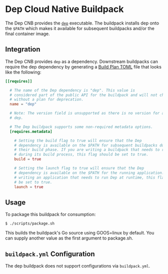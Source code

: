# Dep Cloud Native Buildpack

The Dep CNB provides the
[`dep`](https://golang.github.io/dep/docs/introduction.html) executable. The
buildpack installs dep onto the `$PATH` which makes it available for subsequent
buildpacks and/or the final container image.

## Integration

The Dep CNB provides `dep` as a dependency. Downstream
buildpacks can require the dep dependency by generating a [Build Plan
TOML](https://github.com/buildpacks/spec/blob/master/buildpack.md#build-plan-toml)
file that looks like the following:

```toml
[[requires]]

  # The name of the Dep dependency is "dep". This value is
  # considered part of the public API for the buildpack and will not change
  # without a plan for deprecation.
  name = "dep"

  # Note: The version field is unsupported as there is no version for a set of
  # dep.

  # The Dep buildpack supports some non-required metadata options.
  [requires.metadata]

    # Setting the build flag to true will ensure that the Dep
    # dependency is available on the $PATH for subsequent buildpacks during
    # their build phase. If you are writing a buildpack that needs to run Dep
    # during its build process, this flag should be set to true.
    build = true

    # Setting the launch flag to true will ensure that the Dep
    # dependency is available on the $PATH for the running application. If you are
    # writing an application that needs to run Dep at runtime, this flag should
    # be set to true.
    launch = true
```

## Usage

To package this buildpack for consumption:
```
$ ./scripts/package.sh
```
This builds the buildpack's Go source using GOOS=linux by default. You can supply another value as the first argument to package.sh.

## `buildpack.yml` Configuration

The dep buildpack does not support configurations via `buildpack.yml`.
